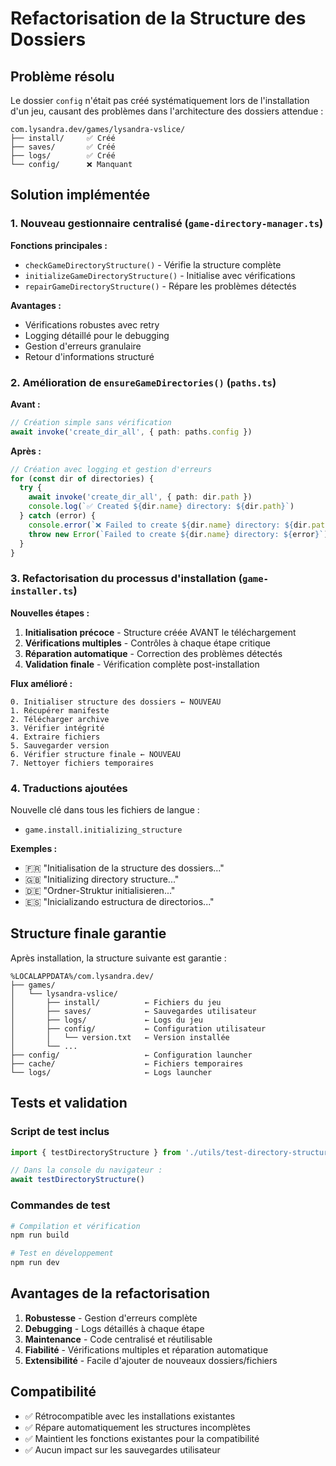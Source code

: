 # Refactorisation de la Structure des Dossiers

## Problème résolu

Le dossier `config` n'était pas créé systématiquement lors de l'installation d'un jeu, causant des problèmes dans l'architecture des dossiers attendue :

```
com.lysandra.dev/games/lysandra-vslice/
├── install/     ✅ Créé
├── saves/       ✅ Créé
├── logs/        ✅ Créé
└── config/      ❌ Manquant
```

## Solution implémentée

### 1. Nouveau gestionnaire centralisé (`game-directory-manager.ts`)

**Fonctions principales :**

- `checkGameDirectoryStructure()` - Vérifie la structure complète
- `initializeGameDirectoryStructure()` - Initialise avec vérifications
- `repairGameDirectoryStructure()` - Répare les problèmes détectés

**Avantages :**

- Vérifications robustes avec retry
- Logging détaillé pour le debugging
- Gestion d'erreurs granulaire
- Retour d'informations structuré

### 2. Amélioration de `ensureGameDirectories()` (`paths.ts`)

**Avant :**

```typescript
// Création simple sans vérification
await invoke('create_dir_all', { path: paths.config })
```

**Après :**

```typescript
// Création avec logging et gestion d'erreurs
for (const dir of directories) {
  try {
    await invoke('create_dir_all', { path: dir.path })
    console.log(`✅ Created ${dir.name} directory: ${dir.path}`)
  } catch (error) {
    console.error(`❌ Failed to create ${dir.name} directory: ${dir.path}`, error)
    throw new Error(`Failed to create ${dir.name} directory: ${error}`)
  }
}
```

### 3. Refactorisation du processus d'installation (`game-installer.ts`)

**Nouvelles étapes :**

1. **Initialisation précoce** - Structure créée AVANT le téléchargement
2. **Vérifications multiples** - Contrôles à chaque étape critique
3. **Réparation automatique** - Correction des problèmes détectés
4. **Validation finale** - Vérification complète post-installation

**Flux amélioré :**

```
0. Initialiser structure des dossiers ← NOUVEAU
1. Récupérer manifeste
2. Télécharger archive
3. Vérifier intégrité
4. Extraire fichiers
5. Sauvegarder version
6. Vérifier structure finale ← NOUVEAU
7. Nettoyer fichiers temporaires
```

### 4. Traductions ajoutées

Nouvelle clé dans tous les fichiers de langue :

- `game.install.initializing_structure`

**Exemples :**

- 🇫🇷 "Initialisation de la structure des dossiers..."
- 🇬🇧 "Initializing directory structure..."
- 🇩🇪 "Ordner-Struktur initialisieren..."
- 🇪🇸 "Inicializando estructura de directorios..."

## Structure finale garantie

Après installation, la structure suivante est garantie :

```
%LOCALAPPDATA%/com.lysandra.dev/
├── games/
│   └── lysandra-vslice/
│       ├── install/          ← Fichiers du jeu
│       ├── saves/            ← Sauvegardes utilisateur
│       ├── logs/             ← Logs du jeu
│       ├── config/           ← Configuration utilisateur
│       │   └── version.txt   ← Version installée
│       └── ...
├── config/                   ← Configuration launcher
├── cache/                    ← Fichiers temporaires
└── logs/                     ← Logs launcher
```

## Tests et validation

### Script de test inclus

```typescript
import { testDirectoryStructure } from './utils/test-directory-structure'

// Dans la console du navigateur :
await testDirectoryStructure()
```

### Commandes de test

```bash
# Compilation et vérification
npm run build

# Test en développement
npm run dev
```

## Avantages de la refactorisation

1. **Robustesse** - Gestion d'erreurs complète
2. **Debugging** - Logs détaillés à chaque étape
3. **Maintenance** - Code centralisé et réutilisable
4. **Fiabilité** - Vérifications multiples et réparation automatique
5. **Extensibilité** - Facile d'ajouter de nouveaux dossiers/fichiers

## Compatibilité

- ✅ Rétrocompatible avec les installations existantes
- ✅ Répare automatiquement les structures incomplètes
- ✅ Maintient les fonctions existantes pour la compatibilité
- ✅ Aucun impact sur les sauvegardes utilisateur
